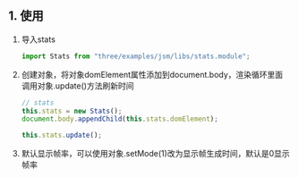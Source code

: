 ## 1. 使用

1. 导入stats

   ```js
   import Stats from "three/examples/jsm/libs/stats.module";
   ```

2. 创建对象，将对象domElement属性添加到document.body，渲染循环里面调用对象.update()方法刷新时间

   ```js
   // stats
   this.stats = new Stats();
   document.body.appendChild(this.stats.domElement);
   
   this.stats.update();
   ```

3. 默认显示帧率，可以使用对象.setMode(1)改为显示帧生成时间，默认是0显示帧率
